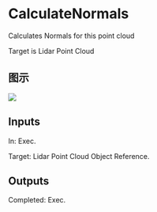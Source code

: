 # CalculateNormals

Calculates Normals for this point cloud

Target is Lidar Point Cloud

## 图示

![]($-20221218-19425558.png)

## Inputs

In: Exec.

Target: Lidar Point Cloud Object Reference.  

## Outputs

Completed: Exec.

